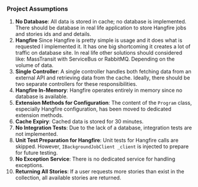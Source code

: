 ### Project Assumptions

1. **No Database**: All data is stored in cache; no database is implemented. There should be database in real life application to store Hangfire jobs and stories ids and and details.
2. **Hangfire** Since Hangfire is pretty simple is usage and it does what is requested I implemented it. It has one big shortcoming it creates a lot of traffic on database site. In real life other solutions should considered like: MassTransit with ServiceBus or RabbitMQ. Depending on the volume of data.
3. **Single Controller**: A single controller handles both fetching data from an external API and retrieving data from the cache. Ideally, there should be two separate controllers for these responsibilities.
4. **Hangfire In-Memory**: Hangfire operates entirely in memory since no database is available.
5. **Extension Methods for Configuration**: The content of the `Program` class, especially Hangfire configuration, has been moved to dedicated extension methods.
6. **Cache Expiry**: Cached data is stored for 30 minutes.
7. **No Integration Tests**: Due to the lack of a database, integration tests are not implemented.
8. **Unit Test Preparation for Hangfire**: Unit tests for Hangfire calls are skipped. However, `IBackgroundJobClient _client` is injected to prepare for future testing.
9. **No Exception Service**: There is no dedicated service for handling exceptions.
10. **Returning All Stories**: If a user requests more stories than exist in the collection, all available stories are returned.
